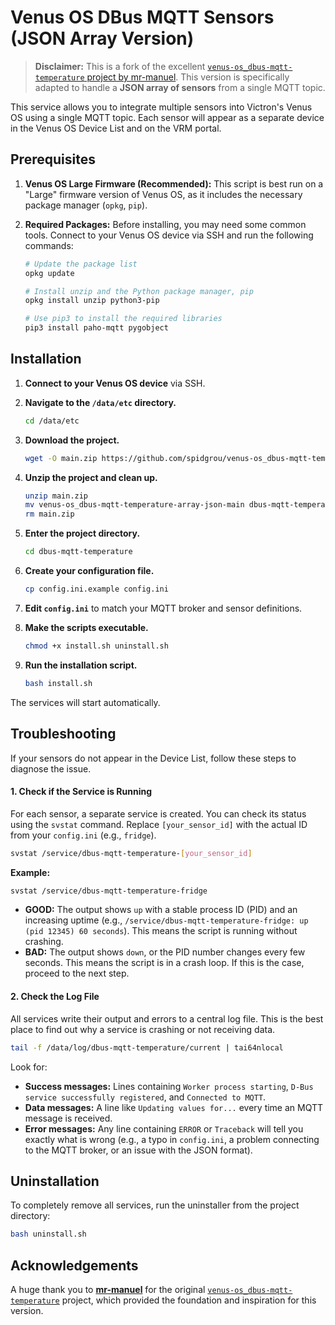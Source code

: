 # Venus OS DBus MQTT Sensors (JSON Array Version)

> **Disclaimer:** This is a fork of the excellent [`venus-os_dbus-mqtt-temperature` project by mr-manuel](https://github.com/mr-manuel/venus-os_dbus-mqtt-temperature). This version is specifically adapted to handle a **JSON array of sensors** from a single MQTT topic.

This service allows you to integrate multiple sensors into Victron's Venus OS using a single MQTT topic. Each sensor will appear as a separate device in the Venus OS Device List and on the VRM portal.

## Prerequisites

1.  **Venus OS Large Firmware (Recommended):** This script is best run on a "Large" firmware version of Venus OS, as it includes the necessary package manager (`opkg`, `pip`).

2.  **Required Packages:** Before installing, you may need some common tools. Connect to your Venus OS device via SSH and run the following commands:
    ```bash
    # Update the package list
    opkg update
    
    # Install unzip and the Python package manager, pip
    opkg install unzip python3-pip
    
    # Use pip3 to install the required libraries
    pip3 install paho-mqtt pygobject
    ```

## Installation

1.  **Connect to your Venus OS device** via SSH.

2.  **Navigate to the `/data/etc` directory.**
    ```bash
    cd /data/etc
    ```

3.  **Download the project.**
    ```bash
    wget -O main.zip https://github.com/spidgrou/venus-os_dbus-mqtt-temperature-array-json/archive/refs/heads/main.zip
    ```

4.  **Unzip the project and clean up.**
    ```bash
    unzip main.zip
    mv venus-os_dbus-mqtt-temperature-array-json-main dbus-mqtt-temperature
    rm main.zip
    ```

5.  **Enter the project directory.**
    ```bash
    cd dbus-mqtt-temperature
    ```

6.  **Create your configuration file.**
    ```bash
    cp config.ini.example config.ini
    ```

7.  **Edit `config.ini`** to match your MQTT broker and sensor definitions.

8.  **Make the scripts executable.**
    ```bash
    chmod +x install.sh uninstall.sh
    ```

9.  **Run the installation script.**
    ```bash
    bash install.sh
    ```
The services will start automatically.

## Troubleshooting

If your sensors do not appear in the Device List, follow these steps to diagnose the issue.

#### 1. Check if the Service is Running

For each sensor, a separate service is created. You can check its status using the `svstat` command. Replace `[your_sensor_id]` with the actual ID from your `config.ini` (e.g., `fridge`).

```bash
svstat /service/dbus-mqtt-temperature-[your_sensor_id]
```

**Example:**
```bash
svstat /service/dbus-mqtt-temperature-fridge
```

-   **GOOD:** The output shows `up` with a stable process ID (PID) and an increasing uptime (e.g., `/service/dbus-mqtt-temperature-fridge: up (pid 12345) 60 seconds`). This means the script is running without crashing.
-   **BAD:** The output shows `down`, or the PID number changes every few seconds. This means the script is in a crash loop. If this is the case, proceed to the next step.

#### 2. Check the Log File

All services write their output and errors to a central log file. This is the best place to find out why a service is crashing or not receiving data.

```bash
tail -f /data/log/dbus-mqtt-temperature/current | tai64nlocal
```

Look for:
-   **Success messages:** Lines containing `Worker process starting`, `D-Bus service successfully registered`, and `Connected to MQTT`.
-   **Data messages:** A line like `Updating values for...` every time an MQTT message is received.
-   **Error messages:** Any line containing `ERROR` or `Traceback` will tell you exactly what is wrong (e.g., a typo in `config.ini`, a problem connecting to the MQTT broker, or an issue with the JSON format).

## Uninstallation

To completely remove all services, run the uninstaller from the project directory:
```bash
bash uninstall.sh
```

## Acknowledgements

A huge thank you to **[mr-manuel](https://github.com/mr-manuel)** for the original [`venus-os_dbus-mqtt-temperature`](https://github.com/mr-manuel/venus-os_dbus-mqtt-temperature) project, which provided the foundation and inspiration for this version.